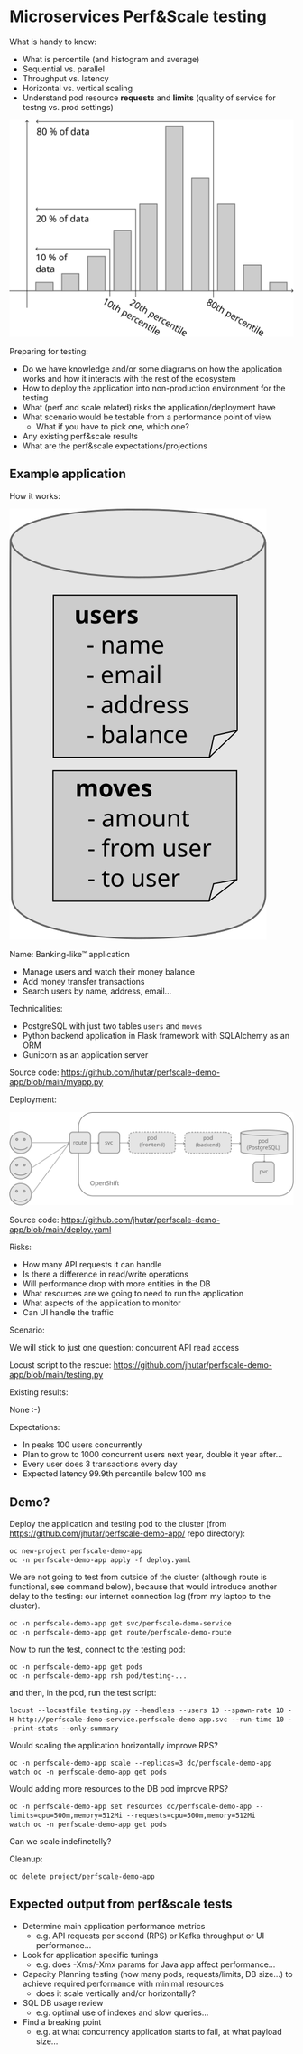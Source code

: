 Microservices Perf\&Scale testing
=================================

What is handy to know:

* What is percentile (and histogram and average)
* Sequential vs. parallel
* Throughput vs. latency
* Horizontal vs. vertical scaling
* Understand pod resource **requests** and **limits** (quality of service for testng vs. prod settings)

![Percentiles](assets/percentile.svg "Percentiles")

Preparing for testing:

* Do we have knowledge and/or some diagrams on how the application works and how it interacts with the rest of the ecosystem
* How to deploy the application into non-production environment for the testing
* What (perf and scale related) risks the application/deployment have
* What scenario would be testable from a performance point of view
  * What if you have to pick one, which one?
* Any existing perf&scale results
* What are the perf&scale expectations/projections

Example application
-------------------

How it works:

![Example application - DB schema](assets/example-app-db-schema.svg "Example application - DB schema")

Name: Banking-like™ application

* Manage users and watch their money balance
* Add money transfer transactions
* Search users by name, address, email…

Technicalities:

* PostgreSQL with just two tables `users` and `moves`
* Python backend application in Flask framework with SQLAlchemy as an ORM
* Gunicorn as an application server

Source code: <https://github.com/jhutar/perfscale-demo-app/blob/main/myapp.py>

Deployment:

![Example application - deployment](assets/example-app-deployment.svg "Example application - deployment")

Source code: <https://github.com/jhutar/perfscale-demo-app/blob/main/deploy.yaml>

Risks:

* How many API requests it can handle
* Is there a difference in read/write operations
* Will performance drop with more entities in the DB
* What resources are we going to need to run the application
* What aspects of the application to monitor
* Can UI handle the traffic

Scenario:

We will stick to just one question: concurrent API read access

Locust script to the rescue: <https://github.com/jhutar/perfscale-demo-app/blob/main/testing.py>

Existing results:

None :-)

Expectations:

* In peaks 100 users concurrently
* Plan to grow to 1000 concurrent users next year, double it year after…
* Every user does 3 transactions every day
* Expected latency 99.9th percentile below 100 ms

Demo?
-----

Deploy the application and testing pod to the cluster (from <https://github.com/jhutar/perfscale-demo-app/> repo directory):

    oc new-project perfscale-demo-app
    oc -n perfscale-demo-app apply -f deploy.yaml

We are not going to test from outside of the cluster (although route is functional,
see command below), because that would introduce another delay to the testing:
our internet connection lag (from my laptop to the cluster).

    oc -n perfscale-demo-app get svc/perfscale-demo-service
    oc -n perfscale-demo-app get route/perfscale-demo-route

Now to run the test, connect to the testing pod:

    oc -n perfscale-demo-app get pods
    oc -n perfscale-demo-app rsh pod/testing-...

and then, in the pod, run the test script:

    locust --locustfile testing.py --headless --users 10 --spawn-rate 10 -H http://perfscale-demo-service.perfscale-demo-app.svc --run-time 10 --print-stats --only-summary

Would scaling the application horizontally improve RPS?

    oc -n perfscale-demo-app scale --replicas=3 dc/perfscale-demo-app
    watch oc -n perfscale-demo-app get pods

Would adding more resources to the DB pod improve RPS?

    oc -n perfscale-demo-app set resources dc/perfscale-demo-app --limits=cpu=500m,memory=512Mi --requests=cpu=500m,memory=512Mi
    watch oc -n perfscale-demo-app get pods

Can we scale indefinetelly?

Cleanup:

    oc delete project/perfscale-demo-app

Expected output from perf&scale tests
-------------------------------------

* Determine main application performance metrics
  * e.g. API requests per second (RPS) or Kafka throughput or UI performance…
* Look for application specific tunings
  * e.g. does -Xms/-Xmx params for Java app affect performance…
* Capacity Planning testing (how many pods, requests/limits, DB size…) to achieve required performance with minimal resources
  * does it scale vertically and/or horizontally?
* SQL DB usage review
  * e.g. optimal use of indexes and slow queries…
* Find a breaking point
  * e.g. at what concurrency application starts to fail, at what payload size…
